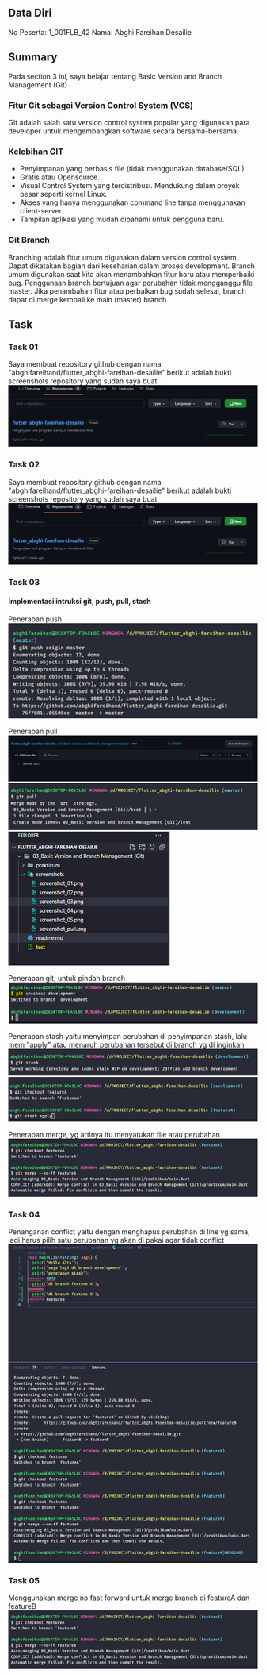 ## Data Diri
No Peserta: 1_001FLB_42
Nama: Abghi Fareihan Desailie



## Summary
Pada section 3 ini, saya belajar tentang Basic Version and Branch Management (Git)

### Fitur Git sebagai Version Control System (VCS)
Git adalah salah satu version control system popular yang digunakan para developer untuk mengembangkan software secara bersama-bersama.

### Kelebihan GIT
- Penyimpanan yang berbasis file (tidak menggunakan database/SQL).
- Gratis atau Opensource.
- Visual Control System yang terdistribusi.
Mendukung dalam proyek besar seperti kernel Linux.
- Akses yang hanya menggunakan command line tanpa menggunakan client-server.
- Tampilan aplikasi yang mudah dipahami untuk pengguna baru.

### Git Branch
Branching adalah fitur umum digunakan dalam version control system. Dapat dikatakan bagian dari keseharian dalam proses development.
Branch umum digunakan saat kita akan menambahkan fitur baru atau memperbaiki bug. Penggunaan branch bertujuan agar perubahan tidak mengganggu file master.
Jika penambahan fitur atau perbaikan bug sudah selesai, branch dapat di merge kembali ke main (master) branch.



## Task

### Task 01
Saya membuat repository github dengan nama "abghifareihand/flutter_abghi-fareihan-desailie" berikut adalah bukti screenshots repository yang sudah saya buat 
![Test](screenshots/screenshot_01.png)



### Task 02
Saya membuat repository github dengan nama "abghifareihand/flutter_abghi-fareihan-desailie" berikut adalah bukti screenshots repository yang sudah saya buat 
![Test](screenshots/screenshot_01.png)


### Task 03
#### Implementasi intruksi git, push, pull, stash



Penerapan push
![Test](screenshots/screenshot_03.png)




Penerapan pull
![Test](screenshots/screenshot_04.png)
![Test](screenshots/screenshot_pull.png)
![Test](screenshots/screenshot_pull_2.png)




Penerapan git, untuk pindah branch
![Test](screenshots/screenshot_05.png)




Penerapan stash yaitu menyimpan perubahan di penyimpanan stash, lalu mem "apply" atau menaruh perubahan tersebut di branch yg di inginkan
![Test](screenshots/stash2.png)
![Test](screenshots/stash3.png)




Penerapan merge, yg artinya itu menyatukan file atau perubahan
![Test](screenshots/merge_no_ff.png)






### Task 04
Penanganan conflict yaitu dengan menghapus perubahan di line yg sama, jadi harus pilih satu perubahan yg akan di pakai agar tidak conflict
![Test](screenshots/conflict.png)





### Task 05
Menggunakan merge no fast forward untuk merge branch di featureA dan featureB
![Test](screenshots/merge_no_ff.png)